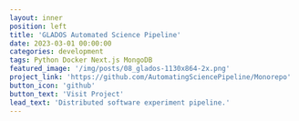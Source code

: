 ```yaml
---
layout: inner
position: left
title: 'GLADOS Automated Science Pipeline'
date: 2023-03-01 00:00:00
categories: development
tags: Python Docker Next.js MongoDB
featured_image: '/img/posts/08_glados-1130x864-2x.png'
project_link: 'https://github.com/AutomatingSciencePipeline/Monorepo'
button_icon: 'github'
button_text: 'Visit Project'
lead_text: 'Distributed software experiment pipeline.'
---
```

